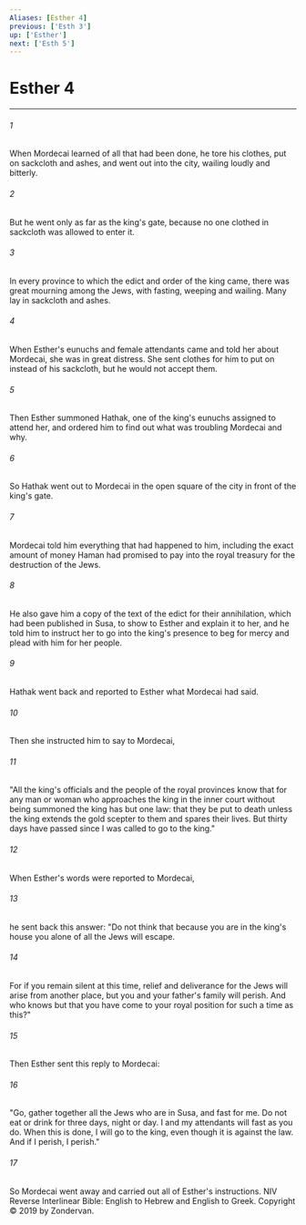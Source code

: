```yaml
---
Aliases: [Esther 4]
previous: ['Esth 3']
up: ['Esther']
next: ['Esth 5']
---
```

# Esther 4

***


###### 1 
When Mordecai learned of all that had been done, he tore his clothes, put on sackcloth and ashes, and went out into the city, wailing loudly and bitterly. 

###### 2 
But he went only as far as the king's gate, because no one clothed in sackcloth was allowed to enter it. 

###### 3 
In every province to which the edict and order of the king came, there was great mourning among the Jews, with fasting, weeping and wailing. Many lay in sackcloth and ashes. 

###### 4 
When Esther's eunuchs and female attendants came and told her about Mordecai, she was in great distress. She sent clothes for him to put on instead of his sackcloth, but he would not accept them. 

###### 5 
Then Esther summoned Hathak, one of the king's eunuchs assigned to attend her, and ordered him to find out what was troubling Mordecai and why. 

###### 6 
So Hathak went out to Mordecai in the open square of the city in front of the king's gate. 

###### 7 
Mordecai told him everything that had happened to him, including the exact amount of money Haman had promised to pay into the royal treasury for the destruction of the Jews. 

###### 8 
He also gave him a copy of the text of the edict for their annihilation, which had been published in Susa, to show to Esther and explain it to her, and he told him to instruct her to go into the king's presence to beg for mercy and plead with him for her people. 

###### 9 
Hathak went back and reported to Esther what Mordecai had said. 

###### 10 
Then she instructed him to say to Mordecai, 

###### 11 
"All the king's officials and the people of the royal provinces know that for any man or woman who approaches the king in the inner court without being summoned the king has but one law: that they be put to death unless the king extends the gold scepter to them and spares their lives. But thirty days have passed since I was called to go to the king." 

###### 12 
When Esther's words were reported to Mordecai, 

###### 13 
he sent back this answer: "Do not think that because you are in the king's house you alone of all the Jews will escape. 

###### 14 
For if you remain silent at this time, relief and deliverance for the Jews will arise from another place, but you and your father's family will perish. And who knows but that you have come to your royal position for such a time as this?" 

###### 15 
Then Esther sent this reply to Mordecai: 

###### 16 
"Go, gather together all the Jews who are in Susa, and fast for me. Do not eat or drink for three days, night or day. I and my attendants will fast as you do. When this is done, I will go to the king, even though it is against the law. And if I perish, I perish." 

###### 17 
So Mordecai went away and carried out all of Esther's instructions. NIV Reverse Interlinear Bible: English to Hebrew and English to Greek. Copyright © 2019 by Zondervan.
